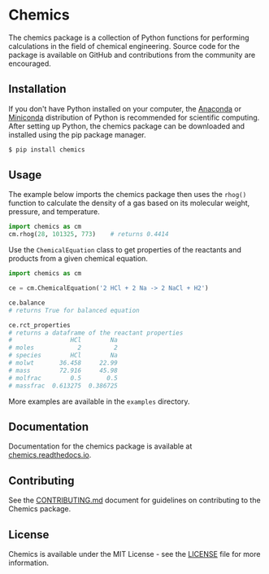 # Chemics

The chemics package is a collection of Python functions for performing calculations in the field of chemical engineering. Source code for the package is available on GitHub and contributions from the community are encouraged.

## Installation

If you don't have Python installed on your computer, the [Anaconda](https://www.anaconda.com) or [Miniconda](https://conda.io/miniconda.html) distribution of Python is recommended for scientific computing. After setting up Python, the chemics package can be downloaded and installed using the pip package manager.

```bash
$ pip install chemics
```

## Usage

The example below imports the chemics package then uses the `rhog()` function to calculate the density of a gas based on its molecular weight, pressure, and temperature.

```python
import chemics as cm
cm.rhog(28, 101325, 773)    # returns 0.4414
```

Use the `ChemicalEquation` class to get properties of the reactants and products from a given chemical equation.

```python
import chemics as cm

ce = cm.ChemicalEquation('2 HCl + 2 Na -> 2 NaCl + H2')

ce.balance
# returns True for balanced equation

ce.rct_properties
# returns a dataframe of the reactant properties
#                HCl        Na
# moles            2         2
# species        HCl        Na
# molwt       36.458     22.99
# mass        72.916     45.98
# molfrac        0.5       0.5
# massfrac  0.613275  0.386725
```

More examples are available in the `examples` directory.

## Documentation

Documentation for the chemics package is available at [chemics.readthedocs.io](https://chemics.readthedocs.io).

## Contributing

See the [CONTRIBUTING.md](CONTRIBUTING.md) document for guidelines on contributing to the Chemics package.

## License

Chemics is available under the MIT License - see the [LICENSE](LICENSE) file for more information.
